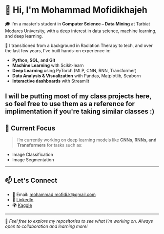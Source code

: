 # 👋 Hi, I'm Mohammad Mofidikhajeh

🎓 I'm a master's student in **Computer Science – Data Mining** at Tarbiat Modares University, with a deep interest in data science, machine learning, and deep learning.

🚀 I transitioned from a background in Radiation Therapy to tech, and over the last few years, I've built hands-on experience in:
- **Python, SQL, and Git**
- **Machine Learning** with Scikit-learn
- **Deep Learning** using PyTorch (MLP, CNN, RNN, Transformer)
- **Data Analysis & Visualization** with Pandas, Matplotlib, Seaborn
- **Interactive dashboards** with Streamlit

I will be putting most of my class projects here, so feel free to use them as a reference for implimentation if you're taking similar classes :)
---

## 🧠 Current Focus

> I’m currently working on deep learning models like **CNNs, RNNs, and Transformers** for tasks such as:
- Image Classification
- Image Segmentation



---

## 📫 Let's Connect

- 📧 Email: mohammad.mofidi.k@gmail.com  
- 🔗 [LinkedIn](https://www.linkedin.com/in/mohammad-mofidi-khajeh-2715832b8/)  
- 🌍 [Kaggle](https://www.kaggle.com/mmofidi)  

---

📌 *Feel free to explore my repositories to see what I’m working on. Always open to collaboration and learning more!*
